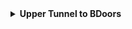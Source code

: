 <details>
  <summary><strong>Upper Tunnel to BDoors</strong></summary>
  <br>
  
  Normal Throw

  <div align="center">
    <img src="img\b_doors_smoke_pos.png" alt="Position" width="33%"/>
    <img src="img\b_doors_smoke_angle.png" alt="Angle" width="33%"/>
    <img src="img\b_doors_smoke_result.png" alt="Result" width="33%"/>
  </div>
  
</details>
